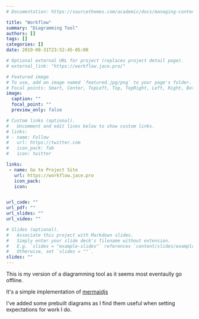 ```yaml
---
# Documentation: https://sourcethemes.com/academic/docs/managing-content/

title: "Workflow"
summary: "Diagramming Tool"
authors: []
tags: []
categories: []
date: 2019-08-31T23:52:45-05:00

# Optional external URL for project (replaces project detail page).
# external_link: "https://workflow.jace.pro/"

# Featured image
# To use, add an image named `featured.jpg/png` to your page's folder.
# Focal points: Smart, Center, TopLeft, Top, TopRight, Left, Right, BottomLeft, Bottom, BottomRight.
image:
  caption: ""
  focal_point: ""
  preview_only: false

# Custom links (optional).
#   Uncomment and edit lines below to show custom links.
# links:
# - name: Follow
#   url: https://twitter.com
#   icon_pack: fab
#   icon: twitter

links:
 - name: Go to Project Site
   url: https://workflow.jace.pro
   icon_pack: 
   icon: 


url_code: ""
url_pdf: ""
url_slides: ""
url_video: ""

# Slides (optional).
#   Associate this project with Markdown slides.
#   Simply enter your slide deck's filename without extension.
#   E.g. `slides = "example-slides"` references `content/slides/example-slides.md`.
#   Otherwise, set `slides = ""`.
slides: ""
---
```

This is my version of a diagramming tool as it seems most eventaully go offline.

It's a simple implementation of [mermaidjs](https://mermaidjs.github.io/)

I've added some prebuilt diagrams as I find them useful when setting expectations for work I do.